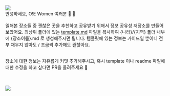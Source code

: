 <img src="https://capsule-render.vercel.app/api?type=waving&color=FA7070&text=Working%20Space&fontAlign=72&fontSize=60&fontAlignY=80&fontColor=F9EFDB" />

<br>
안녕하세요, O!E Women 여러분 🫡 💛

<br>
<br>
일해본 장소들 중 괜찮은 곳을 추천하고 공유받기 위해서 정보 공유성 저장소를 만들어 보았어요.
최상위 폴더에 있는 <a href="https://github.com/O-EWomen/working-space/blob/main/template.md">template.md</a> 파일을 복사하여 {나라}/{지역} 폴더 내부에 {장소이름}.md 로 생성해주시면 됩니다. 템플릿에 있는 정보는 가이드일 뿐이니 전부 채우지 않아도 / 조금씩 추가해도 괜찮아요.

<br>
<br>

장소에 대한 정보는 자유롭게 커밋 추가해주시고, 혹시 template 이나 readme 파일에 대한 수정을 하고 싶다면 PR을 올려주세요 👏

<br>
<br>

<img src="https://capsule-render.vercel.app/api?type=waving&color=FA7070&section=footer&text=from.O!E%20Women&fontAlign=89&fontAlignY=30&fontSize=20&fontColor=F9EFDB" />
